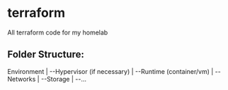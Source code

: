 # terraform
All terraform code for my homelab

## Folder Structure:
Environment
|
--Hypervisor (if necessary)
  |
  --Runtime (container/vm)
  |
  --Networks
  |
  --Storage
  |
  --...
    
